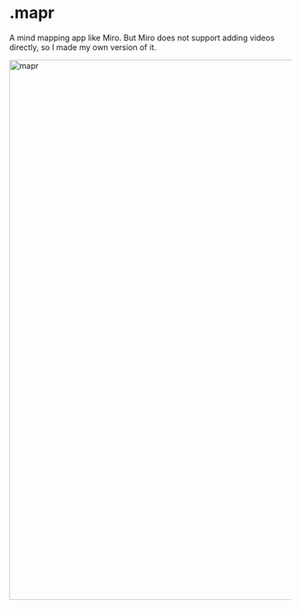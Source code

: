 # .mapr

A mind mapping app like Miro. But Miro does not support adding videos directly, so I made my own version of it.

<img width="1320" height="965" alt="mapr" src="https://github.com/user-attachments/assets/78666be8-88f0-4247-a6b3-a1343a67ddd0" />
